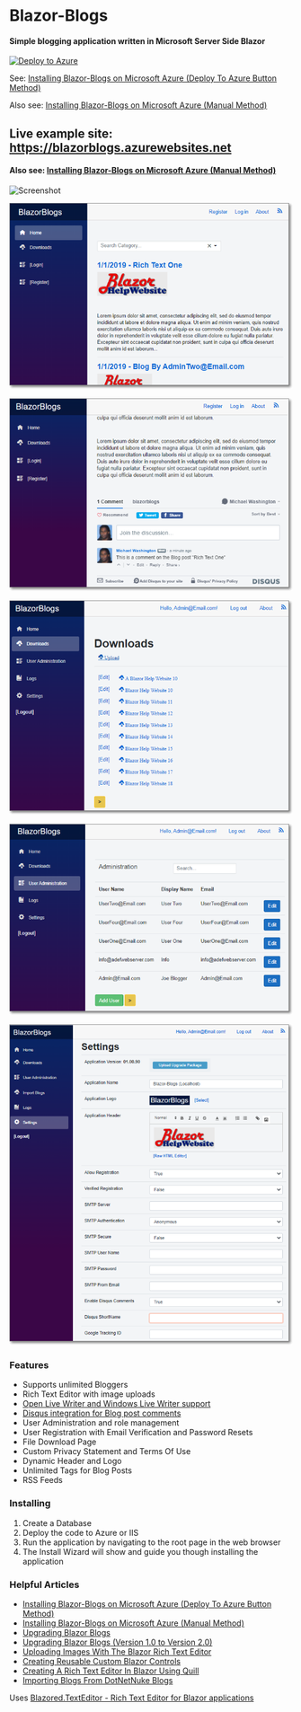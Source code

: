# Blazor-Blogs
#### Simple blogging application written in Microsoft Server Side Blazor

[![Deploy to Azure](https://aka.ms/deploytoazurebutton)](https://portal.azure.com/#create/Microsoft.Template/uri/https%3A%2F%2Fraw.githubusercontent.com%2FADefWebserver%2FBlazor-Blogs%2Fmain%2Fazuredeploy.json)

See: [Installing Blazor-Blogs on Microsoft Azure (Deploy To Azure Button Method)](https://blazorblogs.azurewebsites.net/ViewBlogPost/1008 "Installing Blazor-Blogs on Microsoft Azure")

Also see: [Installing Blazor-Blogs on Microsoft Azure (Manual Method)](https://blazorblogs.azurewebsites.net/ViewBlogPost/1007 "Installing Blazor-Blogs on Microsoft Azure")

## Live example site: https://blazorblogs.azurewebsites.net
#### Also see: [Installing Blazor-Blogs on Microsoft Azure (Manual Method)](https://blazorblogs.azurewebsites.net/ViewBlogPost/1007 "Installing Blazor-Blogs on Microsoft Azure")


![Screenshot](Animation.gif)

![Screenshot](Screenshot001.png)

![Screenshot](Screenshot006.png)

![Screenshot](Screenshot003.png)

![Screenshot](Screenshot004.png)

![Screenshot](Screenshot005.png)

### Features

* Supports unlimited Bloggers
* Rich Text Editor with image uploads 
* [Open Live Writer and Windows Live Writer support](https://blazorblogs.azurewebsites.net/ViewBlogPost/1005)
* [Disqus integration for Blog post comments](https://blazorblogs.azurewebsites.net/ViewBlogPost/1004)
* User Administration and role management
* User Registration with Email Verification and Password Resets
* File Download Page
* Custom Privacy Statement and Terms Of Use
* Dynamic Header and Logo
* Unlimited Tags for Blog Posts
* RSS Feeds

### Installing

1) Create a Database
2) Deploy the code to Azure or IIS
3) Run the application by navigating to the root page in the web browser
4) The Install Wizard will show and guide you though installing the application

### Helpful Articles

* [Installing Blazor-Blogs on Microsoft Azure (Deploy To Azure Button Method)](https://blazorblogs.azurewebsites.net/ViewBlogPost/1008 "Installing Blazor-Blogs on Microsoft Azure")
* [Installing Blazor-Blogs on Microsoft Azure (Manual Method)](https://blazorblogs.azurewebsites.net/ViewBlogPost/1007 "Installing Blazor-Blogs on Microsoft Azure")
* [Upgrading Blazor Blogs](https://blazorblogs.azurewebsites.net/ViewBlogPost/1011 "Upgrading Blazor Blogs")
* [Upgrading Blazor Blogs (Version 1.0 to Version 2.0)](https://blazorblogs.azurewebsites.net/ViewBlogPost/1013)
* [Uploading Images With The Blazor Rich Text Editor](https://blazorhelpwebsite.com/ViewBlogPost/7 "Uploading Images With The Blazor Rich Text Editor")
* [Creating Reusable Custom Blazor Controls](https://blazorhelpwebsite.com/ViewBlogPost/11 "Creating Reusable Custom Blazor Controls")
* [Creating A Rich Text Editor In Blazor Using Quill](https://blazorhelpwebsite.com/ViewBlogPost/12 "Creating A Rich Text Editor In Blazor Using Quill")
* [Importing Blogs From DotNetNuke Blogs](https://blazorblogs.azurewebsites.net/ViewBlogPost/1012 "Importing Blogs From DotNetNuke Blogs")

Uses [Blazored.TextEditor - Rich Text Editor for Blazor applications](https://github.com/Blazored/TextEditor "Blazored.TextEditor - Rich Text Editor for Blazor applications")
